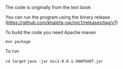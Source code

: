 The code is originally from the text book


You can run the program using the binary release (https://github.com/khalefa-ow/mic1/releases/tag/v1) 




To build the code
you need Apache maven

`
mvn package
`

To run 

`
cd target
`
`
java -jar mic1-0.0.1-SNAPSHOT.jar
`





